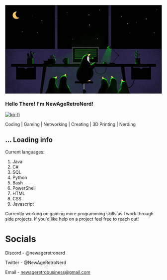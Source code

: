 <img src="./penguin_code.jpg" align="center"/>

### Hello There! I'm NewAgeRetroNerd!

[![ko-fi](https://ko-fi.com/img/githubbutton_sm.svg)](https://ko-fi.com/W7W1116ERJ)

Coding | Gaming | Networking | Creating | 3D Printing | Nerding

## ... Loading info

Current languages:

1) Java
2) C#
3) SQL
4) Python
5) Bash
6) PowerShell
7) HTML
8) CSS
9) Javascript

Currently working on gaining more programming skills as I work through side projects.
If you'd like help on a project feel free to reach out!

# Socials
Discord - @newageretronerd

Twitter - @NewAgeRetroNerd

Email   - newageretrobusiness@gmail.com
